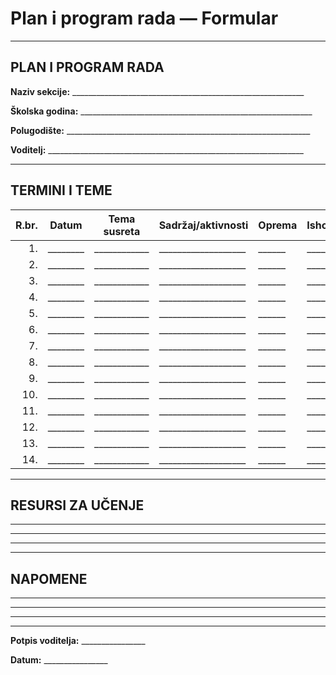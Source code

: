 # Plan i program rada — Formular

<!-- Izvor: GO3A10~1.JPG, GO754A~1.JPG -->
<!-- GitHub permalinks:
     https://github.com/petagim2026/multimedijaigrafika/blob/529324e0c36ca96f52a083f72a92cb4e4c023b8a/evidencija-jpg/GO3A10~1.JPG
     https://github.com/petagim2026/multimedijaigrafika/blob/529324e0c36ca96f52a083f72a92cb4e4c023b8a/evidencija-jpg/GO754A~1.JPG
-->

---

## PLAN I PROGRAM RADA

**Naziv sekcije:** __________________________________________________________

**Školska godina:** __________________________________________________________

**Polugodište:** _____________________________________________________________

**Voditelj:** ________________________________________________________________

---

## TERMINI I TEME

| R.br. | Datum | Tema susreta | Sadržaj/aktivnosti | Oprema | Ishodi |
|------:|-------|--------------|---------------------|--------|--------|
| 1. | ________ | ____________ | ___________________ | ______ | ______ |
| 2. | ________ | ____________ | ___________________ | ______ | ______ |
| 3. | ________ | ____________ | ___________________ | ______ | ______ |
| 4. | ________ | ____________ | ___________________ | ______ | ______ |
| 5. | ________ | ____________ | ___________________ | ______ | ______ |
| 6. | ________ | ____________ | ___________________ | ______ | ______ |
| 7. | ________ | ____________ | ___________________ | ______ | ______ |
| 8. | ________ | ____________ | ___________________ | ______ | ______ |
| 9. | ________ | ____________ | ___________________ | ______ | ______ |
| 10. | ________ | ____________ | ___________________ | ______ | ______ |
| 11. | ________ | ____________ | ___________________ | ______ | ______ |
| 12. | ________ | ____________ | ___________________ | ______ | ______ |
| 13. | ________ | ____________ | ___________________ | ______ | ______ |
| 14. | ________ | ____________ | ___________________ | ______ | ______ |

---

## RESURSI ZA UČENJE

________________________________________________________________________

________________________________________________________________________

________________________________________________________________________

---

## NAPOMENE

________________________________________________________________________

________________________________________________________________________

________________________________________________________________________

---

**Potpis voditelja:** ________________

**Datum:** ________________
